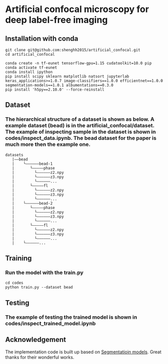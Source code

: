 # Artificial confocal microscopy for deep label-free imaging

## Installation with conda
```shell
git clone git@github.com:shenghh2015/artificial_confocal.git
cd artificial_confocal
```
```
conda create -n tf-eunet tensorflow-gpu=1.15 cudatoolkit=10.0 pip
conda activate tf-eunet
conda install ipython
pip install scipy sklearn matplotlib natsort jupyterlab keras_applications>=1.0.7 image-classifiers==1.0.0 efficientnet==1.0.0 segmentation-models==1.0.1 albumentations==0.3.0
pip install 'h5py==2.10.0' --force-reinstall
```

## Dataset
### The hierarchical structure of a dataset is shown as below. A example dataset (bead) is in the artificial_confocal/dataset. The example of inspecting sample in the dataset is shown in codes/inspect_data.ipynb. The bead dataset for the paper is much more then the example one.
```
datasets
   |——bead
   |    └——————bead-1
   |       └—————phase
   |         └——————z2.npy
   |         └——————z3.npy
   |         └——————...
   |       └—————fl
   |         └——————z2.npy
   |         └——————z3.npy
   |         └——————...
   |    └——————bead-2
   |       └—————phase
   |         └——————z2.npy
   |         └——————z3.npy
   |         └——————...
   |       └—————fl
   |         └——————z2.npy
   |         └——————z3.npy
   |         └——————...
   |    └——————...
```
## Training
### Run the model with the train.py
``` shell
cd codes
python train.py --dataset bead
```
## Testing
### The example of testing the trained model is shown in codes/inspect_trained_model.ipynb

## Acknowledgement
The implementation code is built up based on [Segmentatioin models](https://github.com/qubvel/segmentation_models). Great thanks for their wonderful works.